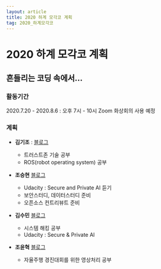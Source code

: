 ```yaml
---
layout: article
title: 2020 하계 모각코 계획
tag: 2020_하계모각코
---
```

# 2020 하계 모각코 계획

## 흔들리는 코딩 속에서...
### 활동기간
2020.7.20 - 2020.8.6 : 오후 7시 - 10시
Zoom 화상회의 사용 예정

### 계획
- **김기조** : [블로그](https://k2j507.github.io/)
	* 트러스트존 기술 공부
	* ROS(robot operating system) 공부



- **조승현** [블로그](https://pmcsh04.github.io/)
	* Udacity : Secure and Private AI 듣기
	* 보안스터디, 데이터스터디 준비
	* 오픈소스 컨트리뷰트 준비



- **김수민** [블로그](https://tnatna0801.github.io/)
	* 시스템 해킹 공부
	* Udacity : Secure & Private AI



- **조윤혁** [블로그](https://joyunhyeok.github.io/JoWorld.github.io/)
	* 자율주행 경진대회를 위한 영상처리 공부
